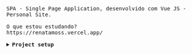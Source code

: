 <samp>
SPA - Single Page Application, desenvolvido com Vue JS - Personal Site. 
</br>
</br>
O que estou estudando?
</br>
https://renatamoss.vercel.app/
</br>
</br>

<details align="left">
<summary> <b> Project setup </b></summary>
  
<br>
  
**A Vue.js project**
</samp>

``` bash
# install dependencies
npm install

# serve with hot reload at localhost:8080
npm run dev

# build for production with minification
npm run build
```
</details>